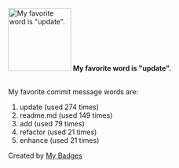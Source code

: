 <img src="https://my-badges.github.io/my-badges/favorite-word.png" alt="My favorite word is &quot;update&quot;." title="My favorite word is &quot;update&quot;." width="128">
<strong>My favorite word is &quot;update&quot;.</strong>
<br><br>

My favorite commit message words are:

1. update (used 274 times)
2. readme.md (used 149 times)
3. add (used 79 times)
4. refactor (used 21 times)
5. enhance (used 21 times)


Created by <a href="https://github.com/my-badges/my-badges">My Badges</a>